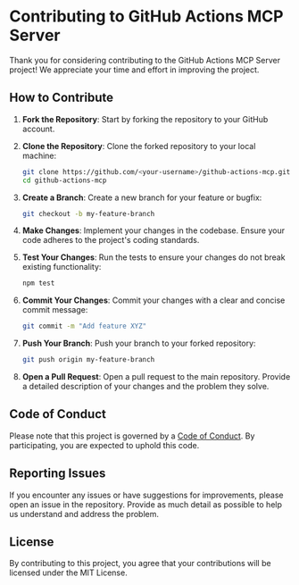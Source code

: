 # Contributing to GitHub Actions MCP Server

Thank you for considering contributing to the GitHub Actions MCP Server project! We appreciate your time and effort in improving the project.

## How to Contribute

1. **Fork the Repository**: Start by forking the repository to your GitHub account.

2. **Clone the Repository**: Clone the forked repository to your local machine:
   ```bash
   git clone https://github.com/<your-username>/github-actions-mcp.git
   cd github-actions-mcp
   ```

3. **Create a Branch**: Create a new branch for your feature or bugfix:
   ```bash
   git checkout -b my-feature-branch
   ```

4. **Make Changes**: Implement your changes in the codebase. Ensure your code adheres to the project's coding standards.

5. **Test Your Changes**: Run the tests to ensure your changes do not break existing functionality:
   ```bash
   npm test
   ```

6. **Commit Your Changes**: Commit your changes with a clear and concise commit message:
   ```bash
   git commit -m "Add feature XYZ"
   ```

7. **Push Your Branch**: Push your branch to your forked repository:
   ```bash
   git push origin my-feature-branch
   ```

8. **Open a Pull Request**: Open a pull request to the main repository. Provide a detailed description of your changes and the problem they solve.

## Code of Conduct

Please note that this project is governed by a [Code of Conduct](CODE_OF_CONDUCT.md). By participating, you are expected to uphold this code.

## Reporting Issues

If you encounter any issues or have suggestions for improvements, please open an issue in the repository. Provide as much detail as possible to help us understand and address the problem.

## License

By contributing to this project, you agree that your contributions will be licensed under the MIT License.